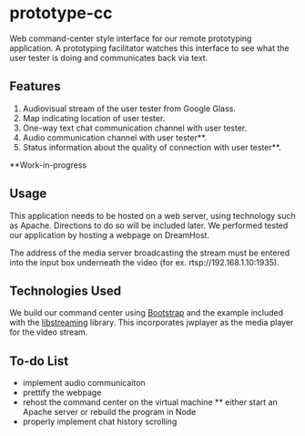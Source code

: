 prototype-cc
============

Web command-center style interface for our remote prototyping application. A prototyping facilitator watches this interface to see what the user tester is doing and communicates back via text.

## Features
1. Audiovisual stream of the user tester from Google Glass.
2. Map indicating location of user tester.
3. One-way text chat communication channel with user tester.
4. Audio communication channel with user tester**.
5. Status information about the quality of connection with user tester**.

**Work-in-progress

## Usage
This application needs to be hosted on a web server, using technology such as Apache. Directions to do so will be included later. We performed tested our application by hosting a webpage on DreamHost.

The address of the media server broadcasting the stream must be entered into the input box underneath the video (for ex. rtsp://192.168.1.10:1935).

## Technologies Used

We build our command center using [Bootstrap](http://getbootstrap.com/) and the example included with the [libstreaming](https://github.com/fyhertz/libstreaming) library. This incorporates jwplayer as the media player for the video stream.

## To-do List
* implement audio communicaiton
* prettify the webpage
* rehost the command center on the virtual machine
** either start an Apache server or rebuild the program in Node
* properly implement chat history scrolling